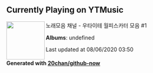 ## Currently Playing on YTMusic

[<img align="left" width="100" src="https://i.ytimg.com/vi/4ZlXlgLhWA0/sddefault.jpg?sqp=-oaymwEWCJADEOEBIAQqCghqEJQEGHgg6AJIWg&rs">](https://music.youtube.com/channel/UCAOABD0HZx3PJMCWxiVNz8g)

노래모음 채널 - 우타이테 월피스카터 모음 #1

**Albums**: undefined

Last updated at 08/06/2020 03:50

#### Generated with [20chan/github-now](https://github.com/20chan/github-now)


<!--
**20chan/20chan** is a ✨ _special_ ✨ repository because its `README.md` (this file) appears on your GitHub profile.

Here are some ideas to get you started:

- 🔭 I’m currently working on ...
- 🌱 I’m currently learning ...
- 👯 I’m looking to collaborate on ...
- 🤔 I’m looking for help with ...
- 💬 Ask me about ...
- 📫 How to reach me: ...
- 😄 Pronouns: ...
- ⚡ Fun fact: ...
-->
